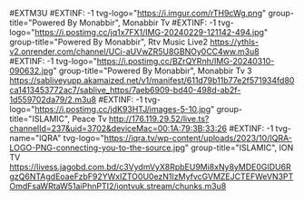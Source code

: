 #EXTM3U 
#EXTINF: -1 tvg-logo="https://i.imgur.com/rTH9cWg.png" group-title="Powered By Monabbir", Monabbir Tv
#EXTINF: -1 tvg-logo="https://i.postimg.cc/jq1x7FX1/IMG-20240229-121142-494.jpg" group-title="Powered By Monabbir", Rtv Music Live2
https://ythls-v2.onrender.com/channel/UCi-aUVwZR5U8GBNOy0CC4ww.m3u8
#EXTINF: -1 tvg-logo="https://i.postimg.cc/BZrQYRnh/IMG-20240310-090632.jpg" group-title="Powered By Monabbir", Monabbir Tv 3
https://sabliveyupp.akamaized.net/v1/manifest/611d79b11b77e2f571934fd80ca1413453772ac7/sablive_https/7aeb6909-bd40-498d-ab2f-1d559702da79/2.m3u8
#EXTINF: -1 tvg-logo="https://i.postimg.cc/jdK93HTJ/images-5-10.jpg" group-title="ISLAMIC", Peace Tv
http://176.119.29.52/live.ts?channelId=237&uid=3702&deviceMac=00:1A:79:3B:33:26
#EXTINF: -1 tvg-name="IQRA" tvg-logo="https://iqra.tv/wp-content/uploads/2023/10/IQRA-LOGO-PNG-connecting-you-to-the-source.jpg" group-title="ISLAMIC", ION TV
https://livess.jagobd.com.bd/c3VydmVyX8RpbEU9Mi8xNy8yMDE0GIDU6RgzQ6NTAgdEoaeFzbF92YWxIZTO0U0ezN1IzMyfvcGVMZEJCTEFWeVN3PTOmdFsaWRtaW51aiPhnPTI2/iontvuk.stream/chunks.m3u8
